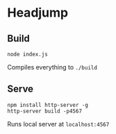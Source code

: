 # Headjump

## Build

    node index.js
    
Compiles everything to `./build`    

## Serve

    npm install http-server -g
    http-server build -p4567

Runs local server at `localhost:4567`